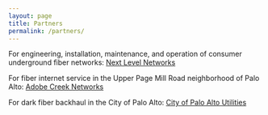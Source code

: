 ```yaml
---
layout: page
title: Partners
permalink: /partners/
---
```


For engineering, installation, maintenance, and operation of consumer
underground fiber networks:
[Next Level Networks](https://www.nextlevel.net/)

For fiber internet service in the Upper Page Mill Road neighborhood of
Palo Alto:
[Adobe Creek Networks](https://adobecreek.net/)

For dark fiber backhaul in the City of Palo Alto:
[City of Palo Alto Utilities](https://www.cityofpaloalto.org/Departments/Utilities/Business/Fiber-Network)
